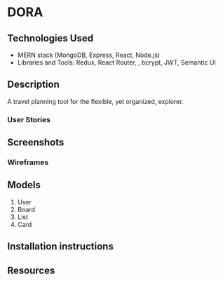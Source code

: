 # DORA

## Technologies Used
- MERN stack (MongoDB, Express, React, Node.js)
- Libraries and Tools: Redux, React Router, , bcrypt, JWT, Semantic UI

## Description
A travel planning tool for the flexible, yet organized, explorer.


### User Stories


## Screenshots


### Wireframes


## Models
1. User
2. Board
3. List
4. Card

## Installation instructions



## Resources



